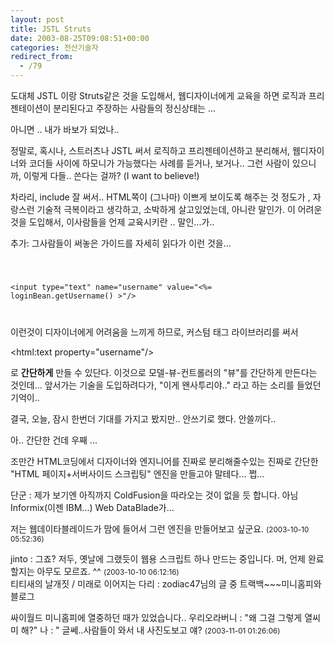```yaml
---
layout: post
title: JSTL Struts
date: 2003-08-25T09:08:51+00:00
categories: 전산기술자
redirect_from:
  - /79
---
```


도대체 JSTL 이랑 Struts같은 것을 도입해서, 웹디자이너에게 교육을 하면 로직과 프리젠테이션이 분리된다고 주장하는 사람들의 정신상태는 ...

아니면 .. 내가 바보가 되었나..

정말로, 혹시나, 스트러츠나 JSTL 써서 로직하고 프리젠테이션하고 분리해서, 웹디자이너와 코더들 사이에 하모니가 가능했다는 사례를 듣거나, 보거나.. 그런 사람이 있으니까, 이렇게 다들.. 쓴다는 걸까? (I want to believe!)

차라리, include 잘 써서.. HTML쪽이 (그나마) 이쁘게 보이도록 해주는 것 정도가 , 자랑스런 기술적 극복이라고 생각하고, 소박하게 살고있었는데, 아니란 말인가. 이 어려운것을 도입해서, 이사람들을 언제 교육시키란 .. 말인...가..

추가: 그사람들이 써놓은 가이드를 자세히 읽다가 이런 것을...

<CODE>

&lt;input type="text" name="username" value="&lt;%= loginBean.getUsername() &gt;"/&gt;

</CODE>

이런것이 디자이너에게 어려움을 느끼게 하므로, 커스텀 태그 라이브러리를 써서

&lt;html:text property="username"/&gt;

로 <b>간단하게</B> 만들 수 있단다. 이것으로 모델-뷰-컨트롤러의 "뷰"를 간단하게 만든다는 것인데... 앞서가는 기술을 도입하려다가, "이게 왠사투리야.." 라고 하는 소리를 들었던 기억이..

결국, 오늘, 잠시 한번더 기대를 가지고 봤지만.. 안쓰기로 했다. 안쓸끼다..

아.. 간단한 건데 우째 ...

조만간 HTML코딩에서 디자이너와 엔지니어를 진짜로 분리해줄수있는 진짜로 간단한 "HTML 페이지+서버사이드 스크립팅" 엔진을 만들고야 말테다... 쩝...
<div id=comments>
<div class=comment>
<!--- cmt:175 --->
<!--- mail: --->
<!--- parent:0 --->
단군 : 
제가 보기엔 아직까지 ColdFusion을 따라오는 것이 없을 듯 합니다. 아님 Informix(이젠 IBM...) Web DataBlade가...

저는 웹데이타블레이드가 맘에 들어서 그런 엔진을 만들어보고 싶군요.
 <small>(2003-10-10 05:52:36)</small>
</div>
<div class=comment>
<!--- cmt:176 --->
<!--- mail: --->
<!--- parent:0 --->
jinto : 
그죠? 저두, 옛날에 그랬듯이 웹용 스크립트 하나 만드는 중입니다. 머, 언제 완료할지는 아무도 모르죠. ^^
 <small>(2003-10-10 06:12:16)</small>
</div>
<div class=comment>
<!--- cmt:177 --->
<!--- mail: --->
<!--- parent:0 --->
티티새의 날개짓 / 미래로 이어지는 다리 : 
zodiac47님의 글 중 트랙백~~~미니홈피와 블로그


싸이월드 미니홈피에 열중하던 때가 있었습니다..
우리오라버니 : "왜 그걸 그렇게 열씨미 해?" 
나 : " 글쎄..사람들이 와서 내 사진도보고 얘?
 <small>(2003-11-01 01:26:06)</small>
</div>
</div>
